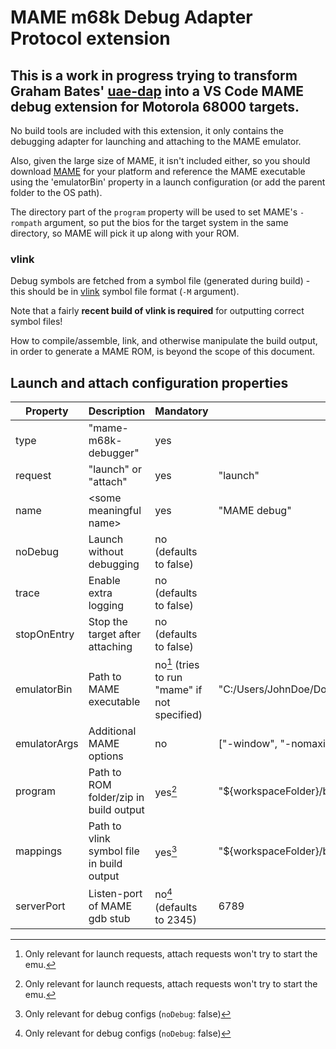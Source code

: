 # MAME m68k Debug Adapter Protocol extension

## This is a work in progress trying to transform Graham Bates' [uae-dap](https://github.com/grahambates/uae-dap) into a VS Code MAME debug extension for Motorola 68000 targets.

No build tools are included with this extension, it only contains the debugging adapter for launching and attaching to the MAME emulator.

Also, given the large size of MAME, it isn't included either, so you should download [MAME](https://www.mamedev.org/) for your platform and reference the MAME executable using the 'emulatorBin' property in a launch configuration (or add the parent folder to the OS path).

The directory part of the `program` property will be used to set MAME's `-rompath` argument, so put the bios for the target system in the same directory, so MAME will pick it up along with your ROM.

### vlink

Debug symbols are fetched from a symbol file (generated during build) - this should be in [vlink](http://sun.hasenbraten.de/vlink/) symbol file format (`-M` argument). 

Note that a fairly **recent build of vlink is required** for outputting correct symbol files!

How to compile/assemble, link, and otherwise manipulate the build output, in order to generate a MAME ROM, is beyond the scope of this document.

## Launch and attach configuration properties

| Property | Description | Mandatory | Example |
|----------|-------------|-----------|---------|
| type | "mame-m68k-debugger" | yes | |
| request | "launch" or "attach" | yes | "launch" |
| name | &lt;some meaningful name&gt; | yes | "MAME debug" |
| noDebug | Launch without debugging | no (defaults to false) | |
| trace | Enable extra logging | no (defaults to false) | |
| stopOnEntry | Stop the target after attaching | no (defaults to false) | |
| emulatorBin | Path to MAME executable | no[^1] (tries to run "mame" if not specified) | "C:/Users/JohnDoe/Downloads/mame0273b/mame.exe" |
| emulatorArgs | Additional MAME options | no | ["-window", "-nomaximize"] |
| program | Path to ROM folder/zip in build output | yes[^1] | "${workspaceFolder}/build/mslug2" |
| mappings | Path to vlink symbol file in build output | yes[^2] | "${workspaceFolder}/build/symbols.txt" |
| serverPort | Listen-port of MAME gdb stub | no[^2] (defaults to 2345) | 6789 |
 
[^1]: Only relevant for launch requests, attach requests won't try to start the emu.
[^2]: Only relevant for debug configs (`noDebug`: false)
